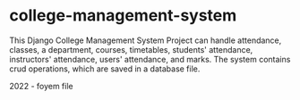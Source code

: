 # college-management-system
This Django College Management System Project can handle attendance, classes, a department, courses, timetables, students' attendance, instructors' attendance, users' attendance, and marks. The system contains crud operations, which are saved in a database file.

2022 - foyem file